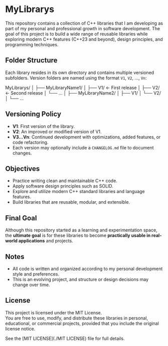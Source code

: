 # MyLibrarys

This repository contains a collection of C++ libraries that I am developing as part of my personal and professional growth in software development. The goal of this project is to build a wide range of reusable libraries while exploring modern C++ features (C++23 and beyond), design principles, and programming techniques.

## Folder Structure

Each library resides in its own directory and contains multiple versioned subfolders. Version folders are named using the format `V1`, `V2`, ..., `Vn`:

MyLibrarys/
│
├── MyLibraryName1/
│ ├── V1/ ← First release
│ ├── V2/ ← Second release
│ └── ...
│
├── MyLibraryName2/
│ ├── V1/
│ └── V2/
│
└── ...

## Versioning Policy

- **V1**: First version of the library.
- **V2**: An improved or modified version of V1.
- **V3...Vn**: Continued development with optimizations, added features, or code refactoring.
- Each version may optionally include a `CHANGELOG.md` file to document changes.

## Objectives

- Practice writing clean and maintainable C++ code.
- Apply software design principles such as SOLID.
- Explore and utilize modern C++ standard libraries and language features.
- Build libraries that are reusable, modular, and extensible.

## Final Goal

Although this repository started as a learning and experimentation space, the **ultimate goal** is for these libraries to become **practically usable in real-world applications** and projects.

## Notes

- All code is written and organized according to my personal development style and preferences.
- This is an evolving project, and structure or design decisions may change over time.

## License

This project is licensed under the MIT License.  
You are free to use, modify, and distribute these libraries in personal, educational, or commercial projects, provided that you include the original license notice.

See the [MIT LICENSE](./MIT LICENSE) file for full details.
